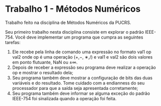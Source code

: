 # Trabalho 1 - Métodos Numéricos

Trabalho feito na disciplina de Métodos Numéricos da PUCRS.

Seu primeiro trabalho nesta disciplina consiste em explorar o padrão IEEE-754. Você deve
implementar um programa que cumpra as seguintes tarefas:
1. Ele recebe pela linha de comando uma expressão no formato
val1 op val2
onde op é uma operação (+,−, ∗,/) e val1 e val2 são dois valores em ponto flutuante, NaN
ou ±∞.
2. Depois de receber a expressão seu programa deve realizar a operação op e mostrar o resultado
dela;
3. Seu programa também deve mostrar a configuração de bits das duas variáveis e do resultado. Tome cuidado com a endianness do seu processador para que a saída seja apresentada
corretamente;
4. Seu programa também deve informar se alguma exceção do padrão IEEE-754 foi sinalizada
quando a operação foi feita.
